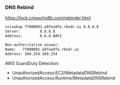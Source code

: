 ### DNS Rebind

https://lock.cmpxchg8b.com/rebinder.html

``` bash
nslookup 7f000001.a9fea9fe.rbndr.us 8.8.8.8
Server:         8.8.8.8
Address:        8.8.8.8#53

Non-authoritative answer:
Name:   7f000001.a9fea9fe.rbndr.us
Address: 169.254.169.254
```

AWS GuardDuty Detection:
- UnauthorizedAccess:EC2/MetadataDNSRebind
- UnauthorizedAccess:Runtime/MetadataDNSRebind